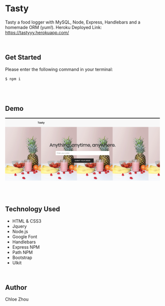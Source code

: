 # Tasty

Tasty a food logger with MySQL, Node, Express, Handlebars and a homemade ORM (yum!). 
Heroku Deployed Link: https://tastyyy.herokuapp.com/

<br>



## Get Started
Please enter the following command in your terminal:
```
$ npm i
```

<br>
<br>


## Demo

 ![demo](public/assets/img/demo.png)

<br>
<br>


## Technology Used

* HTML & CSS3
* Jquery
* Node.js
* Google Font
* Handlebars
* Express NPM
* Path NPM
* Bootstrap
* Ulkit

<br>

## Author
Chloe Zhou